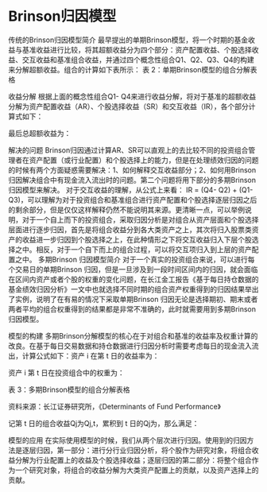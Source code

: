 # Brinson归因模型

传统的Brinson归因模型简介
最早提出的单期Brinson模型，将一个时期的基金收益与基准收益进行比较，将其超额收益分为四个部分：资产配置收益、个股选择收益、交互收益和基准组合收益，并通过四个概念性组合Q1、Q2、Q3、Q4的构建来分解超额收益。组合的计算如下表所示：
表 2：单期Brinson模型的组合分解表格
 
收益分解
根据上面的概念性组合Q1- Q4来进行收益分解，将对于基准的超额收益分解为资产配置收益（AR）、个股选择收益（SR）和交互收益（IR），各个部分计算式如下：
 
最后总超额收益为：
                     

解决的问题
Brinson归因通过计算AR、SR可以直观上的去比较不同的投资组合管理者在资产配置（或行业配置）和个股选择上的能力，但是在处理绩效归因的问题的时候有两个方面疑惑需要解决：1、如何解释交互收益部分；2、如何用Brinson归因解决组合中有现金流入流出时的问题。第二个问题将用下部分的多期Brinson归因模型来解决。
对于交互收益的理解，从公式上来看： IR = (Q4- Q2) + (Q1- Q3)，可以理解为对于投资组合和基准组合进行资产配置和个股选择逐层归因之后的剩余部分，但是仅仅这样解释仍然不能说明其来源。更清晰一点，可以举例说明，对于一个自上而下的投资组合，采取归因分析是对组合从资产层面和个股选择层面进行逐步归因，首先是将组合收益分到各大类资产之上，其次将归入股票类资产的收益进一步归因到个股选择之上，在此种情形之下将交互收益归入下层个股选择之中。相反，对于一个自下而上的组合过程，可以将交互项归入到上层的资产配置之中。
多期Brinson 归因模型简介
对于一个真实的投资组合来说，可以进行每个交易日的单期Brinson 归因，但是一旦涉及到一段时间区间内的归因，就会面临在区间内资产或者个股的权重的变化问题，在长江金工报告《基于每日持仓数据的基金绩效归因分析》一文中也就选择不同时期的组合资产权重得到的归因结果举出了实例，说明了在有易的情况下采取单期Brinson 归因无论是选择期初、期末或者两者平均的组合权重得到的结果都是非常不准确的，此时就需要用到多期Brinson归因模型。

模型的构建
多期Brinson分解模型的核心在于对组合和基准的收益率及权重计算的改良。在基于每日交易数据和持仓数据进行归因分析时需要考虑每日的现金流入流出，计算公式如下：资产 i 在第 t 日的收益率为：
 
资产 i 第 t 日在投资组合中的权重为：
 
 
表 3：多期Brinson模型的组合分解表格
 
资料来源：长江证券研究所，《Determinants of Fund Performance》
 
记第 t 日的组合收益Qj为Qj,t，累积到 t 日的Qj为，那么满足：
 
模型的应用
在实际使用模型的时候，我们从两个层次进行归因。使用到的归因方法是逐层归因，第一部分：进行分行业归因分析，将个股作为研究对象，将组合收益分解为行业配置上的收益及个股选择收益；逐层归因的第二部分：将整个组合作为一个研究对象，将组合的收益分解为大类资产配置上的贡献，以及资产选择上的贡献。

